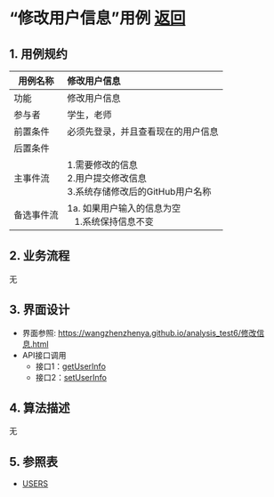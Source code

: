 ﻿<!-- markdownlint-disable MD033-->
<!-- 禁止MD033类型的警告 https://www.npmjs.com/package/markdownlint -->

# “修改用户信息”用例 [返回](../README.md)
## 1. 用例规约

|用例名称|修改用户信息|
|-------|:-------------|
|功能|修改用户信息|
|参与者|学生，老师|
|前置条件|必须先登录，并且查看现在的用户信息|
|后置条件| |
|主事件流| 1.需要修改的信息 <br/> 2.用户提交修改信息 <br/>3.系统存储修改后的GitHub用户名称|
|备选事件流|1a. 如果用户输入的信息为空 <br/>&nbsp;&nbsp; 1.系统保持信息不变|

## 2. 业务流程
无 

## 3. 界面设计
- 界面参照: https://wangzhenzhenya.github.io/analysis_test6/修改信息.html
- API接口调用
    - 接口1：[getUserInfo](../接口/getUserInfo.md)
    - 接口2：[setUserInfo](../接口/setUserInfo.md)
    
## 4. 算法描述
无
    
## 5. 参照表
- [USERS](../数据库设计.md/#USERS)
